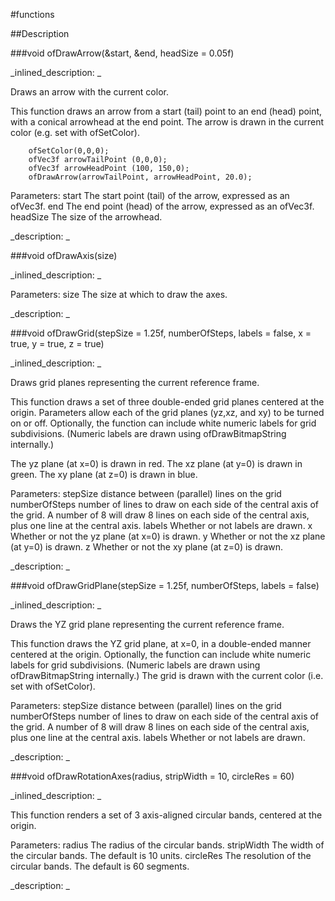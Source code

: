 #functions


<!--
_visible: True_
_advanced: False_
-->

##Description






<!----------------------------------------------------------------------------->

###void ofDrawArrow(&start, &end, headSize = 0.05f)

<!--
_syntax: ofDrawArrow(&start, &end, headSize = 0.05f)_
_name: ofDrawArrow_
_returns: void_
_returns_description: _
_parameters: const ofVec3f &start, const ofVec3f &end, float headSize=0.05f_
_version_started: _
_version_deprecated: _
_summary: _
_constant: False_
_static: False_
_visible: True_
_advanced: False_
-->

_inlined_description: _

Draws an arrow with the current color.

This function draws an arrow from a start (tail) point to an end (head)
point, with a conical arrowhead at the end point. The arrow is drawn in the
current color (e.g. set with ofSetColor).

~~~~{.cpp}
    ofSetColor(0,0,0);
    ofVec3f arrowTailPoint (0,0,0);
    ofVec3f arrowHeadPoint (100, 150,0);
    ofDrawArrow(arrowTailPoint, arrowHeadPoint, 20.0);
~~~~


Parameters:
start The start point (tail) of the arrow, expressed as an ofVec3f.
end The end point (head) of the arrow, expressed as an ofVec3f.
headSize The size of the arrowhead.





_description: _







<!----------------------------------------------------------------------------->

###void ofDrawAxis(size)

<!--
_syntax: ofDrawAxis(size)_
_name: ofDrawAxis_
_returns: void_
_returns_description: _
_parameters: float size_
_version_started: _
_version_deprecated: _
_summary: _
_constant: False_
_static: False_
_visible: True_
_advanced: False_
-->

_inlined_description: _

Parameters:
size The size at which to draw the axes.





_description: _







<!----------------------------------------------------------------------------->

###void ofDrawGrid(stepSize = 1.25f, numberOfSteps, labels = false, x = true, y = true, z = true)

<!--
_syntax: ofDrawGrid(stepSize = 1.25f, numberOfSteps, labels = false, x = true, y = true, z = true)_
_name: ofDrawGrid_
_returns: void_
_returns_description: _
_parameters: float stepSize=1.25f, size_t numberOfSteps, bool labels=false, bool x=true, bool y=true, bool z=true_
_version_started: _
_version_deprecated: _
_summary: _
_constant: False_
_static: False_
_visible: True_
_advanced: False_
-->

_inlined_description: _

Draws grid planes representing the current reference frame.

This function draws a set of three double-ended grid planes centered at the
origin. Parameters allow each of the grid planes (yz,xz, and xy) to be
turned on or off. Optionally, the function can include white numeric labels
for grid subdivisions. (Numeric labels are drawn using ofDrawBitmapString
internally.)

The yz plane (at x=0) is drawn in red.
The xz plane (at y=0) is drawn in green.
The xy plane (at z=0) is drawn in blue.


Parameters:
stepSize distance between (parallel) lines on the grid
numberOfSteps number of lines to draw on each side of the central axis of the grid. A number of 8 will draw 8 lines on each side of the central axis, plus one line at the central axis.
labels Whether or not labels are drawn.
x Whether or not the yz plane (at x=0) is drawn.
y Whether or not the xz plane (at y=0) is drawn.
z Whether or not the xy plane (at z=0) is drawn.





_description: _







<!----------------------------------------------------------------------------->

###void ofDrawGridPlane(stepSize = 1.25f, numberOfSteps, labels = false)

<!--
_syntax: ofDrawGridPlane(stepSize = 1.25f, numberOfSteps, labels = false)_
_name: ofDrawGridPlane_
_returns: void_
_returns_description: _
_parameters: float stepSize=1.25f, size_t numberOfSteps, bool labels=false_
_version_started: _
_version_deprecated: _
_summary: _
_constant: False_
_static: False_
_visible: True_
_advanced: False_
-->

_inlined_description: _

Draws the YZ grid plane representing the current reference frame.

This function draws the YZ grid plane, at x=0, in a double-ended manner
centered at the origin. Optionally, the function can include white numeric
labels for grid subdivisions. (Numeric labels are drawn using
ofDrawBitmapString internally.) The grid is drawn with the current color
(i.e. set with ofSetColor).


Parameters:
stepSize distance between (parallel) lines on the grid
numberOfSteps number of lines to draw on each side of the central axis of the grid. A number of 8 will draw 8 lines on each side of the central axis, plus one line at the central axis.
labels Whether or not labels are drawn.





_description: _







<!----------------------------------------------------------------------------->

###void ofDrawRotationAxes(radius, stripWidth = 10, circleRes = 60)

<!--
_syntax: ofDrawRotationAxes(radius, stripWidth = 10, circleRes = 60)_
_name: ofDrawRotationAxes_
_returns: void_
_returns_description: _
_parameters: float radius, float stripWidth, int circleRes=60_
_version_started: _
_version_deprecated: _
_summary: _
_constant: False_
_static: False_
_visible: True_
_advanced: False_
-->

_inlined_description: _

This function renders a set of 3 axis-aligned circular bands, centered at the origin.


Parameters:
radius The radius of the circular bands.
stripWidth The width of the circular bands. The default is 10 units.
circleRes The resolution of the circular bands. The default is 60 segments.





_description: _







<!----------------------------------------------------------------------------->

